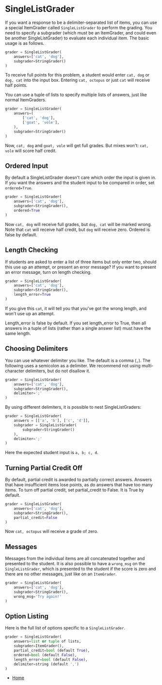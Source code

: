 SingleListGrader
================

If you want a response to be a delimiter-separated list of items, you can use a special ItemGrader called `SingleListGrader` to perform the grading. You need to specify a subgrader (which must be an ItemGrader, and could even be another SingleListGrader) to evaluate each individual item. The basic usage is as follows.

```python
grader = SingleListGrader(
    answers=['cat', 'dog'],
    subgrader=StringGrader()
)
```

To receive full points for this problem, a student would enter `cat, dog` or `dog, cat` into the input box. Entering `cat, octopus` or just `cat` will receive half points.

You can use a tuple of lists to specify multiple lists of answers, just like normal ItemGraders.

```python
grader = SingleListGrader(
    answers=(
        ['cat', 'dog'],
        ['goat', 'vole'],
    ),
    subgrader=StringGrader()
)
```

Now, `cat, dog` and `goat, vole` will get full grades. But mixes won't: `cat, vole` will score half credit.


Ordered Input
-------------

By default a SingleListGrader doesn't care which order the input is given in. If you want the answers and the student input to be compared in order, set `ordered=True`.

```python
grader = SingleListGrader(
    answers=['cat', 'dog'],
    subgrader=StringGrader(),
    ordered=True
)
```

Now `cat, dog` will receive full grades, but `dog, cat` will be marked wrong. Note that `cat` will receive half credit, but `dog` will receive zero. Ordered is false by default.


Length Checking
---------------

If students are asked to enter a list of three items but only enter two, should this use up an attempt, or present an error message? If you want to present an error message, turn on length checking.

```python
grader = SingleListGrader(
    answers=['cat', 'dog'],
    subgrader=StringGrader(),
    length_error=True
)
```

If you give this `cat`, it will tell you that you've got the wrong length, and won't use up an attempt.

Length_error is false by default. If you set length_error to True, then all answers in a tuple of lists (rather than a single answer list) must have the same length.


Choosing Delimiters
-------------------

You can use whatever delimiter you like. The default is a comma (`,`). The following uses a semicolon as a delimiter. We recommend not using multi-character delimiters, but do not disallow it.

```python
grader = SingleListGrader(
    answers=['cat', 'dog'],
    subgrader=StringGrader(),
    delimiter=';'
)
```

By using different delimiters, it is possible to nest SingleListGraders:

```python
grader = SingleListGrader(
    answers = [['a', 'b'], ['c', 'd']],
    subgrader = SingleListGrader(
        subgrader=StringGrader()
    ),
    delimiter=';'
)
```

Here the expected student input is `a, b; c, d`.


Turning Partial Credit Off
--------------------------

By default, partial credit is awarded to partially correct answers. Answers that have insufficient items lose points, as do answers that have too many items. To turn off partial credit, set partial_credit to False. It is True by default.

```python
grader = SingleListGrader(
    answers=['cat', 'dog'],
    subgrader=StringGrader(),
    partial_credit=False
)
```

Now `cat, octopus` will receive a grade of zero.


Messages
--------

Messages from the individual items are all concatenated together and presented to the student. It is also possible to have a `wrong_msg` on the `SingleListGrader`, which is presented to the student if the score is zero and there are no other messages, just like on an `ItemGrader`.

```python
grader = SingleListGrader(
    answers=['cat', 'dog'],
    subgrader=StringGrader(),
    wrong_msg='Try again!'
)
```


Option Listing
--------------

Here is the full list of options specific to a `SingleListGrader`.
```python
grader = SingleListGrader(
    answers=list or tuple of lists,
    subgrader=ItemGrader(),
    partial_credit=bool (default True),
    ordered=bool (default False),
    length_error=bool (default False),
    delimiter=string (default ',')
)
```


- [Home](README.md)
